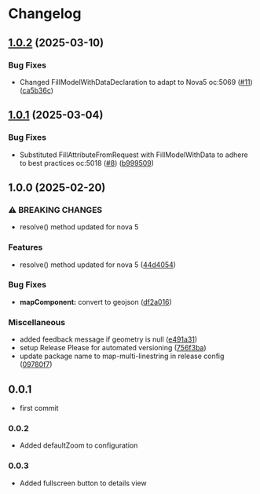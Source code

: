 # Changelog

## [1.0.2](https://github.com/webmappsrl/map-multi-linestring/compare/wm/map-multi-linestring-v1.0.1...wm/map-multi-linestring-v1.0.2) (2025-03-10)


### Bug Fixes

* Changed FillModelWithDataDeclaration to adapt to Nova5 oc:5069 ([#11](https://github.com/webmappsrl/map-multi-linestring/issues/11)) ([ca5b36c](https://github.com/webmappsrl/map-multi-linestring/commit/ca5b36ced5040a1247ff86baaa14371aebc5d07f))

## [1.0.1](https://github.com/webmappsrl/map-multi-linestring/compare/wm/map-multi-linestring-v1.0.0...wm/map-multi-linestring-v1.0.1) (2025-03-04)


### Bug Fixes

* Substituted FillAttributeFromRequest with FillModelWithData to adhere to best practices oc:5018 ([#8](https://github.com/webmappsrl/map-multi-linestring/issues/8)) ([b999509](https://github.com/webmappsrl/map-multi-linestring/commit/b9995096d77901d11bef58cc97b088a86eb98bb7))

## 1.0.0 (2025-02-20)


### ⚠ BREAKING CHANGES

* resolve() method updated for nova 5

### Features

* resolve() method updated for nova 5 ([44d4054](https://github.com/webmappsrl/map-multi-linestring/commit/44d40542be861903f2eada2b88f012e8216e54a8))


### Bug Fixes

* **mapComponent:** convert to geojson ([df2a016](https://github.com/webmappsrl/map-multi-linestring/commit/df2a016658a96c63516c3b42e2e32a25020ee161))


### Miscellaneous

* added feedback message if geometry is null ([e491a31](https://github.com/webmappsrl/map-multi-linestring/commit/e491a317f0402a9a6b3c7e678ef1a89513813ead))
* setup Release Please for automated versioning ([756f3ba](https://github.com/webmappsrl/map-multi-linestring/commit/756f3ba762496bc4fcaacc904ea7b49b63def301))
* update package name to map-multi-linestring in release config ([09780f7](https://github.com/webmappsrl/map-multi-linestring/commit/09780f7e2a6577c4df8bac3b1912dddfe6ce107c))

## 0.0.1
- first commit

### 0.0.2
- Added defaultZoom to configuration

### 0.0.3
- Added fullscreen button to details view
